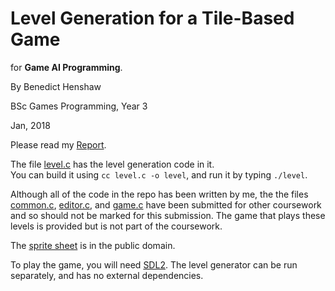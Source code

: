 # Level Generation for a Tile-Based Game
for **Game AI Programming**.

By Benedict Henshaw

BSc Games Programming, Year 3

Jan, 2018

Please read my [Report](https://github.com/benhenshaw/game_ai_tech_demo/blob/master/Report.md).

The file [level.c](https://github.com/benhenshaw/game_ai_tech_demo/blob/master/level.c) has the level generation code in it.</br>
You can build it using `cc level.c -o level`, and run it by typing `./level`.

Although all of the code in the repo has been written by me, the the files [common.c](https://github.com/benhenshaw/game_ai_tech_demo/blob/master/common.c), [editor.c](https://github.com/benhenshaw/game_ai_tech_demo/blob/master/editor.c), and [game.c](https://github.com/benhenshaw/game_ai_tech_demo/blob/master/game.c) have been submitted for other coursework and so should not be marked for this submission. The game that plays these levels is provided but is not part of the coursework.

The [sprite sheet](https://github.com/benhenshaw/game_ai_tech_demo/blob/master/sheet.bmp) is in the public domain.

To play the game, you will need [SDL2](https://libsdl.org/). The level generator can be run separately, and has no external dependencies.
